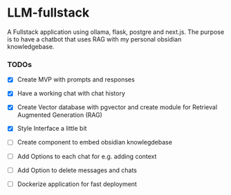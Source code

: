 # LLM-fullstack
A Fullstack application using ollama, flask, postgre and next.js. The purpose is to have a chatbot that uses RAG with my personal obsidian knowledgebase. 

### TODOs
- [x] Create MVP with prompts and responses
- [x] Have a working chat with chat history
- [x] Create Vector database with pgvector and create module for Retrieval Augmented Generation (RAG)
- [x] Style Interface a little bit
- [ ] Create component to embed obsidian knowlegdebase
- [ ] Add Options to each chat for e.g. adding context
- [ ] Add Option to delete messages and chats
- [ ] Dockerize application for fast deployment

